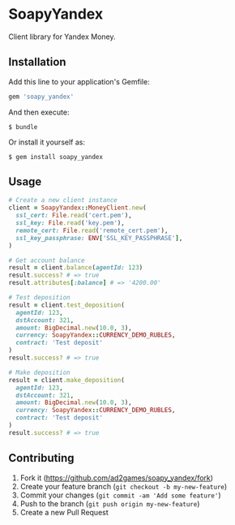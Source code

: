 # SoapyYandex

Client library for Yandex Money.

## Installation

Add this line to your application's Gemfile:

```ruby
gem 'soapy_yandex'
```

And then execute:

    $ bundle

Or install it yourself as:

    $ gem install soapy_yandex

## Usage

```ruby
# Create a new client instance
client = SoapyYandex::MoneyClient.new(
  ssl_cert: File.read('cert.pem'),
  ssl_key: File.read('key.pem'),
  remote_cert: File.read('remote_cert.pem'),
  ssl_key_passphrase: ENV['SSL_KEY_PASSPHRASE'],
)

# Get account balance
result = client.balance(agentId: 123)
result.success? # => true
result.attributes[:balance] # => '4200.00'

# Test deposition
result = client.test_deposition(
  agentId: 123,
  dstAccount: 321,
  amount: BigDecimal.new(10.0, 3),
  currency: SoapyYandex::CURRENCY_DEMO_RUBLES,
  contract: 'Test deposit'
)
result.success? # => true

# Make deposition
result = client.make_deposition(
  agentId: 123,
  dstAccount: 321,
  amount: BigDecimal.new(10.0, 3),
  currency: SoapyYandex::CURRENCY_DEMO_RUBLES,
  contract: 'Test deposit'
)
result.success? # => true
```

## Contributing

1. Fork it (https://github.com/ad2games/soapy_yandex/fork)
2. Create your feature branch (`git checkout -b my-new-feature`)
3. Commit your changes (`git commit -am 'Add some feature'`)
4. Push to the branch (`git push origin my-new-feature`)
5. Create a new Pull Request

